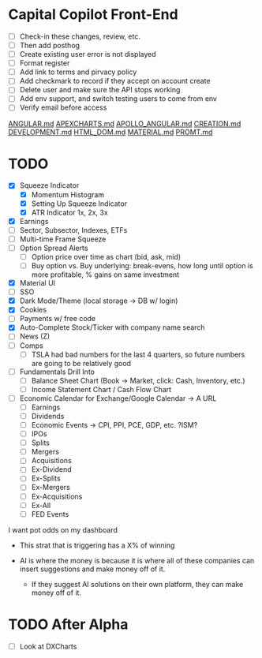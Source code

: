 # Capital Copilot Front-End

- [ ] Check-in these changes, review, etc.
- [ ] Then add posthog
- [ ] Create existing user error is not displayed
- [ ] Format register
- [ ] Add link to terms and pirvacy policy
- [ ] Add checkmark to record if they accept on account create
- [ ] Delete user and make sure the API stops working
- [ ] Add env support, and switch testing users to come from env
- [ ] Verify email before access

[ANGULAR.md](notes%2FANGULAR.md)
[APEXCHARTS.md](notes%2FAPEXCHARTS.md)
[APOLLO_ANGULAR.md](notes%2FAPOLLO_ANGULAR.md)
[CREATION.md](notes%2FCREATION.md)
[DEVELOPMENT.md](notes%2FDEVELOPMENT.md)
[HTML_DOM.md](notes%2FHTML_DOM.md)
[MATERIAL.md](notes%2FMATERIAL.md)
[PROMT.md](notes%2FPROMT.md)

# TODO
- [x] Squeeze Indicator
  - [x] Momentum Histogram
  - [x] Setting Up Squeeze Indicator
  - [x] ATR Indicator 1x, 2x, 3x
- [x] Earnings
- [ ] Sector, Subsector, Indexes, ETFs
- [ ] Multi-time Frame Squeeze
- [ ] Option Spread Alerts
  - [ ] Option price over time as chart (bid, ask, mid)
  - [ ] Buy option vs. Buy underlying: break-evens, how long until option is more profitable, % gains on same investment
- [x] Material UI
- [ ] SSO
- [x] Dark Mode/Theme (local storage -> DB w/ login)
- [x] Cookies
- [ ] Payments w/ free code
- [x] Auto-Complete Stock/Ticker with company name search
- [ ] News (Z)
- [ ] Comps
  - [ ] TSLA had bad numbers for the last 4 quarters, so future numbers are going to be relatively good
- [ ] Fundamentals Drill Into
  - [ ] Balance Sheet Chart (Book -> Market, click: Cash, Inventory, etc.)
  - [ ] Income Statement Chart / Cash Flow Chart
- [ ] Economic Calendar for Exchange/Google Calendar -> A URL
  - [ ] Earnings
  - [ ] Dividends
  - [ ] Economic Events -> CPI, PPI, PCE, GDP, etc. ?ISM?
  - [ ] IPOs
  - [ ] Splits
  - [ ] Mergers
  - [ ] Acquisitions
  - [ ] Ex-Dividend
  - [ ] Ex-Splits
  - [ ] Ex-Mergers
  - [ ] Ex-Acquisitions
  - [ ] Ex-All
  - [ ] FED Events

I want pot odds on my dashboard
- This strat that is triggering has a X% of winning

- AI is where the money is because it is where all of these companies can insert suggestions and make money off of it.
  - If they suggest AI solutions on their own platform, they can make money off of it.

# TODO After Alpha
- [ ] Look at DXCharts
